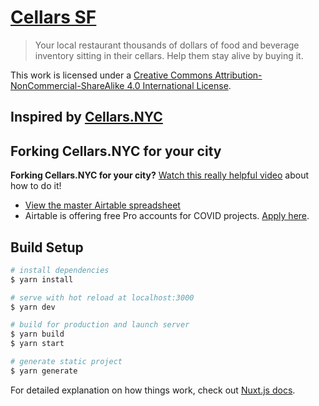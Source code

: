 # [Cellars SF](https://www.cellars.nyc)

> Your local restaurant thousands of dollars of food and beverage inventory sitting in their cellars. Help them stay alive by buying it.

This work is licensed under a [Creative Commons Attribution-NonCommercial-ShareAlike 4.0 International License](http://creativecommons.org/licenses/by-nc-sa/4.0/).

## Inspired by [Cellars.NYC](https://www.cellars.nyc)
## Forking Cellars.NYC for your city

**Forking Cellars.NYC for your city?** [Watch this really helpful video](https://www.loom.com/share/840afffd239540d8b620789c9c8b6612) about how to do it!

- [View the master Airtable spreadsheet](https://airtable.com/invite/l?inviteId=invjx1IYitbWePFhd&inviteToken=6c2bcaa3c6facdb9d8ce0059e4657b6130e0ba6eaf6e434c6b5a77392e244458)
- Airtable is offering free Pro accounts for COVID projects. [Apply here](https://blog.airtable.com/airtables-support-for-covid-19-response-efforts/).

## Build Setup

```bash
# install dependencies
$ yarn install

# serve with hot reload at localhost:3000
$ yarn dev

# build for production and launch server
$ yarn build
$ yarn start

# generate static project
$ yarn generate
```

For detailed explanation on how things work, check out [Nuxt.js docs](https://nuxtjs.org).
